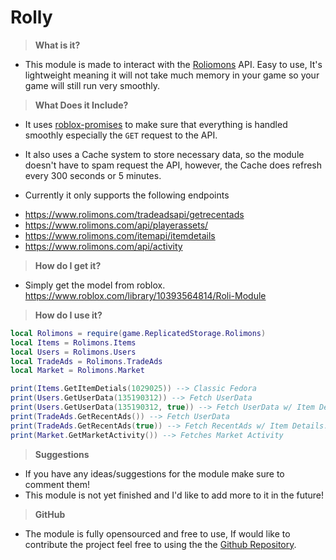 # Rolly

> **What is it?**
* This module is made to interact with the [Roliomons](https://www.rolimons.com/) API. Easy to use, It's lightweight meaning it will not take much memory in your game so your game will still run very smoothly.

> **What Does it Include?**

* It uses [roblox-promises](https://eryn.io/roblox-lua-promise/) to make sure that everything is handled smoothly especially the `GET` request to the API.

* It also uses a Cache system to store necessary data, so the module doesn't have to spam request the API, however, the Cache does refresh every 300 seconds or 5 minutes.

* Currently it only supports the following endpoints
+ https://www.rolimons.com/tradeadsapi/getrecentads
+ https://www.rolimons.com/api/playerassets/
+ https://www.rolimons.com/itemapi/itemdetails
+ https://www.rolimons.com/api/activity

> **How do I get it?**
* Simply get the model from roblox.
https://www.roblox.com/library/10393564814/Roli-Module

> **How do I use it?**
```lua
local Rolimons = require(game.ReplicatedStorage.Rolimons)
local Items = Rolimons.Items
local Users = Rolimons.Users
local TradeAds = Rolimons.TradeAds
local Market = Rolimons.Market

print(Items.GetItemDetials(1029025)) --> Classic Fedora
print(Users.GetUserData(135190312)) --> Fetch UserData
print(Users.GetUserData(135190312, true)) --> Fetch UserData w/ Item Details.
print(TradeAds.GetRecentAds()) --> Fetch UserData
print(TradeAds.GetRecentAds(true)) --> Fetch RecentAds w/ Item Details.
print(Market.GetMarketActivity()) --> Fetches Market Activity
```

> **Suggestions**
* If you have any ideas/suggestions for the module make sure to comment them!
* This module is not yet finished and I'd like to add more to it in the future!

> **GitHub**
* The module is fully opensourced and free to use, If would like to contribute the project  feel free to using the the [Github Repository](https://github.com/workframes/Rolimons).
